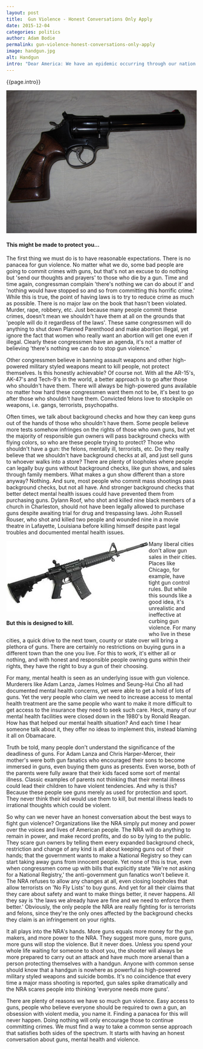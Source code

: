 ```yaml
---
layout: post
title:  Gun Violence - Honest Conversations Only Apply
date: 2015-12-04 
categories: politics
author: Adam Bodie
permalink: gun-violence-honest-conversations-only-apply
image: handgun.jpg
alt: Handgun
intro: "Dear America: We have an epidemic occurring through our nation and despite repeated outbreaks, none of our leaders are willing to figure a way to get it done.  In fact, many of them don't think we should do anything at all.  That epidemic of course, is gun violence.  So please America, let's have an honest conversation on how to best handle gun violence and stop with the lies upon lies we keep hearing."
---
```




<div class="article">
<p>{{page.intro}}</p>


<div class="blog-pic" style="float: left">
	<img src="/img/handgun.jpg" data-toggle="tooltip" title="This might be made to protect you..." class="image block img-responsive">
	<h4>This might be made to protect you...</h4>
</div>

<p>The first thing we must do is to have reasonable expectations.  There is no panacea for gun violence.  No matter what we do, some bad people are going to commit crimes with guns, but that's not an excuse to do nothing but 'send our thoughts and prayers' to those who die by a gun.  Time and time again, congressman complain 'there's nothing we can do about it' and 'nothing would have stopped so and so from committing this horrific crime.'  While this is true, the point of having laws is to try to reduce crime as much as possible.  There is no major law on the book that hasn't been violated.  Murder, rape, robbery, etc.  Just because many people commit these crimes, doesn't mean we shouldn't have them at all on the grounds that 'people will do it regardless of the laws'.  These same congressmen will do anything to shut down Planned Parenthood and make abortion illegal, yet ignore the fact that women who really want an abortion will get one even if illegal.  Clearly these congressmen have an agenda, it's not a matter of believing 'there's nothing we can do to stop gun violence.'</p>

<p>Other congressmen believe in banning assault weapons and other high-powered military styled weapons meant to kill people, not protect themselves.  Is this honestly achievable?  Of course not.  With all the AR-15's, AK-47's and Tech-9's in the world, a better approach is to go after those who shouldn't have them.  There will always be high-powered guns available no matter how hard these congressmen want them not to be, it's best to go after those who shouldn't have them.  Convicted felons love to stockpile on weapons, i.e. gangs, terrorists, psychopaths.</p>

<p>Often times, we talk about background checks and how they can keep guns out of the hands of those who shouldn't have them.  Some people believe more tests somehow infringes on the rights of those who own guns, but yet the majority of responsible gun owners will pass background checks with flying colors, so who are these people trying to protect?  Those who shouldn't have a gun: the felons, mentally ill, terrorists, etc.  Do they really believe that we shouldn't have background checks at all, and just sell guns to whoever walks into a store?  There are plenty of loopholes where people can legally buy guns without background checks, like gun shows, and sales through family members.  What makes a gun show different than a store anyway?  Nothing.  And sure, most people who commit mass shootings pass background checks, but not all have.  And stronger background checks that better detect mental health issues could have prevented them from purchasing guns.  Dylann Roof, who shot and killed nine black members of a church in Charleston, should not have been legally allowed to purchase guns despite awaiting trial for drug and trespassing laws. John Russell Rouser, who shot and killed two people and wounded nine in a movie theatre in Lafayette, Louisiana before killing himself despite past legal troubles and documented mental health issues.</p>


<div class="blog-pic" style="float: left">
<img src="/img/ar15.jpg" data-toggle="tooltip" title="But this is designed to kill." class="image block img-responsive pull-right">
	<h4>But this is designed to kill.</h4>
</div>

<p>Many liberal cities don't allow gun sales in their cities.  Places like Chicago, for example, have tight gun control rules.  But while this sounds like a good idea, it's unrealistic and ineffective at curbing gun violence.  For many who live in these cities, a quick drive to the next town, county or state over will bring a plethora of guns.  There are certainly no restrictions on buying guns in a different town than the one you live.  For this to work, it's either all or nothing, and with honest and responsible people owning guns within their rights, they have the right to buy a gun of their choosing.</p>
<p>For many, mental health is seen as an underlying issue with gun violence.  Murderers like Adam Lanza, James Holmes and Seung-Hui Cho all had documented mental health concerns, yet were able to get a hold of lots of guns.  Yet the very people who claim we need to increase access to mental health treatment are the same people who want to make it more difficult to get access to the insurance they need to seek such care.  Heck, many of our mental health facilities were closed down in the 1980's by Ronald Reagan.  How has that helped our mental health situation?  And each time I hear someone talk about it, they offer no ideas to implement this, instead blaming it all on Obamacare.</p>

<p>Truth be told, many people don't understand the significance of the deadliness of guns.  For Adam Lanza and Chris Harper-Mercer, their mother's were both gun fanatics who encouraged their sons to become immersed in guns, even buying them guns as presents.  Even worse, both of the parents were fully aware that their kids faced some sort of mental illness.  Classic examples of parents not thinking that their mental illness could lead their children to have violent tendencies.  And why is this?  Because these people see guns merely as used for protection and sport.  They never think their kid would use them to kill, but mental illness leads to irrational thoughts which could be violent.</p>

<p>So why can we never have an honest conversation about the best ways to fight gun violence?  Organizations like the NRA simply put money and power over the voices and lives of American people.  The NRA will do anything to remain in power, and make record profits, and do so by lying to the public.  They scare gun owners by telling them every expanded background check, restriction and change of any kind is all about keeping guns out of their hands; that the government wants to make a National Registry so they can start taking away guns from innocent people.  Yet none of this is true, even when congressmen come up with bills that explicitly state 'We're not asking for a National Registry,' the anti-government gun fanatics won't believe it.  The NRA refuses to allow any changes at all, even closing loopholes that allow terrorists on 'No Fly Lists' to buy guns. And yet for all their claims that they care about safety and want to make things better, it never happens.  All they say is 'the laws we already have are fine and we need to enforce them better.'  Obviously, the only people the NRA are really fighting for is terrorists and felons, since they're the only ones affected by the background checks they claim is an infringement on your rights.</p>

<p>It all plays into the NRA's hands.  More guns equals more money for the gun makers, and more power to the NRA.  They suggest more guns, more guns, more guns will stop the violence.  But it never does.  Unless you spend your whole life waiting for someone to shoot you, the shooter will always be more prepared to carry out an attack and have much more arsenal than a person protecting themselves with a handgun.  Anyone with common sense should know that a handgun is nowhere as powerful as high-powered military styled weapons and suicide bombs.  It's no coincidence that every time a major mass shooting is reported, gun sales spike dramatically and the NRA scares people into thinking 'everyone needs more guns'.</p>

<p>There are plenty of reasons we have so much gun violence.  Easy access to guns, people who believe everyone should be required to own a gun, an obsession with violent media, you name it.  Finding a panacea for this will never happen.  Doing nothing will only encourage those to continue committing crimes.  We must find a way to take a common sense approach that satisfies both sides of the spectrum.  It starts with having an honest conversation about guns, mental health and violence.</p>

</div>


